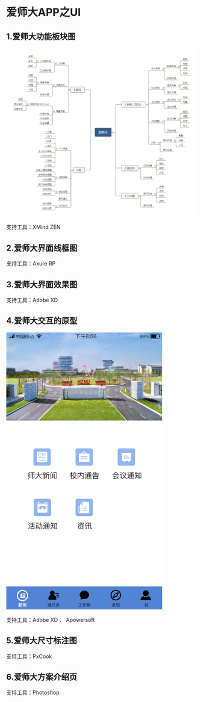 # 爱师大APP之UI

## 1.爱师大功能板块图

![爱师大功能板块图](/1.爱师大功能板块图/爱师大功能板块图.png)

支持工具：XMind ZEN


## 2.爱师大界面线框图

支持工具：Axure RP


## 3.爱师大界面效果图

支持工具：Adobe XD


## 4.爱师大交互的原型

[![爱师大交互的原型](/3.爱师大界面效果图/导出图片/1-1%20新闻首页.png)](https://xuan0216.github.io/LoveMyHZNU/4.%E7%88%B1%E5%B8%88%E5%A4%A7%E4%BA%A4%E4%BA%92%E7%9A%84%E5%8E%9F%E5%9E%8B/%E7%88%B1%E5%B8%88%E5%A4%A7%E5%8E%9F%E5%9E%8B%E4%BA%A4%E4%BA%92%E6%95%88%E6%9E%9C%E8%A7%86%E9%A2%91%E6%BC%94%E7%A4%BA.mp4)


支持工具：Adobe XD 、 Apowersoft


## 5.爱师大尺寸标注图

支持工具：PxCook


## 6.爱师大方案介绍页

支持工具：Photoshop

